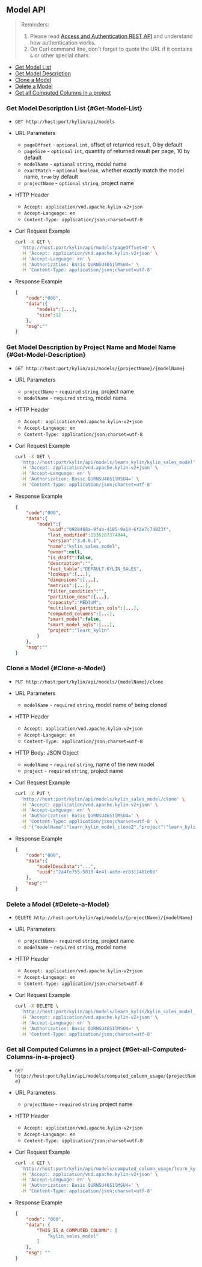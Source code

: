 ## Model API

> Reminders:
>
> 1. Please read [Access and Authentication REST API](authentication.en.md) and understand how authentication works.
> 2. On Curl command line, don't forget to quote the URL if it contains `&` or other special chars.



* [Get Model List](#Get-Model-List)
* [Get Model Description](#Get-Model-Description)
* [Clone a Model](#Clone-a-Model)
* [Delete a Model](#Delete-a-Model)
* [Get all Computed Columns in a project](#Get-all-Computed-Columns-in-a-project)



### Get Model Description List {#Get-Model-List}

- `GET http://host:port/kylin/api/models`

- URL Parameters
  - `pageOffset` - `optional` `int`, offset of returned result, 0 by default
  - `pageSize` - `optional` `int`, quantity of returned result per page, 10 by default
  - `modelName` - `optional` `string`, model name
  - `exactMatch` - `optional` `boolean`, whether exactly match the model name,  `true` by default
  - `projectName` - `optional` `string`,  project name

- HTTP Header
  - `Accept: application/vnd.apache.kylin-v2+json`
  - `Accept-Language: en`
  - `Content-Type: application/json;charset=utf-8`

- Curl Request Example

  ```sh
  curl -X GET \
    'http://host:port/kylin/api/models?pageOffset=0' \
    -H 'Accept: application/vnd.apache.kylin-v2+json' \
    -H 'Accept-Language: en' \
    -H 'Authorization: Basic QURNSU46S1lMSU4=' \
    -H 'Content-Type: application/json;charset=utf-8'
  ```

- Response Example

  ```json
  {
      "code":"000",
      "data":{
          "models":[...],
          "size":12
      },
      "msg":""
  }
  ```



### Get Model Description by Project Name and Model Name {#Get-Model-Description}

- `GET http://host:port/kylin/api/models/{projectName}/{modelName}`

- URL Parameters
  - `projectName` - `required` `string`, project name
  - `modelName` - `required` `string`, model name

- HTTP Header
  - `Accept: application/vnd.apache.kylin-v2+json`
  - `Accept-Language: en`
  - `Content-Type: application/json;charset=utf-8`

- Curl Request Example

  ```sh
  curl -X GET \
    'http://host:port/kylin/api/models/learn_kylin/kylin_sales_model' \
    -H 'Accept: application/vnd.apache.kylin-v2+json' \
    -H 'Accept-Language: en' \
    -H 'Authorization: Basic QURNSU46S1lMSU4=' \
    -H 'Content-Type: application/json;charset=utf-8'
  ```

- Response Example

  ```json
  {
      "code":"000",
      "data":{
          "model":{
              "uuid":"0928468a-9fab-4185-9a14-6f2e7c74823f",
              "last_modified":1536287374944,
              "version":"3.0.0.1",
              "name":"kylin_sales_model",
              "owner":null,
              "is_draft":false,
              "description":"",
              "fact_table":"DEFAULT.KYLIN_SALES",
              "lookups":[...],
              "dimensions":[...],
              "metrics":[...],
              "filter_condition":"",
              "partition_desc":{...},
              "capacity":"MEDIUM",
              "multilevel_partition_cols":[...],
              "computed_columns":[...],
              "smart_model":false,
              "smart_model_sqls":[...],
              "project":"learn_kylin"
          }
      },
      "msg":""
  }
  ```



### Clone a Model {#Clone-a-Model}

- `PUT http://host:port/kylin/api/models/{modelName}/clone`

- URL Parameters

  - `modelName` - `required` `string`, model name of being cloned

- HTTP Header
  - `Accept: application/vnd.apache.kylin-v2+json`
  - `Accept-Language: en`
  - `Content-Type: application/json;charset=utf-8`

- HTTP Body: JSON Object
  - `modelName` - `required` `string`, name of the new model
  - `project` - `required` `string`, project name 

- Curl Request Example

  ```sh
  curl -X PUT \
    'http://host:port/kylin/api/models/kylin_sales_model/clone' \
    -H 'Accept: application/vnd.apache.kylin-v2+json' \
    -H 'Accept-Language: en' \
    -H 'Authorization: Basic QURNSU46S1lMSU4=' \
    -H 'Content-Type: application/json;charset=utf-8' \
    -d '{"modelName":"learn_kylin_model_clone2","project":"learn_kylin"}'
  ```

- Response Example

  ```json
  {
      "code":"000",
      "data":{
          "modelDescData":"...",
          "uuid":"2a4fe755-5810-4e41-aa9e-ecb3114b1e0b"
      },
      "msg":""
  }
  ```



### Delete a Model {#Delete-a-Model}

- `DELETE http://host:port/kylin/api/models/{projectName}/{modelName}`

- URL Parameters
  - `projectName` - `required` `string`,  project name
  - `modelName` - `required` `string`, model name
  
- HTTP Header
  - `Accept: application/vnd.apache.kylin-v2+json`
  - `Accept-Language: en`
  - `Content-Type: application/json;charset=utf-8`

- Curl Request Example

  ```sh
  curl -X DELETE \
    'http://host:port/kylin/api/models/learn_kylin/kylin_sales_model_clone' \
    -H 'Accept: application/vnd.apache.kylin-v2+json' \
    -H 'Accept-Language: en' \
    -H 'Authorization: Basic QURNSU46S1lMSU4=' \
    -H 'Content-Type: application/json;charset=utf-8'
  ```



### Get all Computed Columns in a project {#Get-all-Computed-Columns-in-a-project}

- `GET http://host:port/kylin/api/models/computed_column_usage/{projectName}`

- URL Parameters  

  - `projectName` - `required` `string` project name

- HTTP Header
  - `Accept: application/vnd.apache.kylin-v2+json`
  - `Accept-Language: en`
  - `Content-Type: application/json;charset=utf-8`

- Curl Request Example

  ```sh
  curl -X GET \
    'http://host:port/kylin/api/models/computed_column_usage/learn_kylin' \
    -H 'Accept: application/vnd.apache.kylin-v2+json' \
    -H 'Accept-Language: en' \
    -H 'Authorization: Basic QURNSU46S1lMSU4=' \
    -H 'Content-Type: application/json;charset=utf-8'
  ```

- Response Example

  ```json
  {
      "code": "000",
      "data": {
          "THIS_IS_A_COMPUTED_COLUMN": [
              "kylin_sales_model"
          ]
      },
      "msg": ""
  }
  ```
